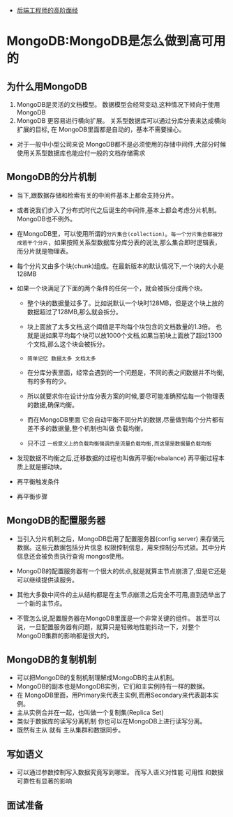 - [后端工程师的高阶面经](https://time.geekbang.org/column/article/703160)

# MongoDB:MongoDB是怎么做到高可用的

## 为什么用MongoDB

1. MongoDB是灵活的文档模型。 数据模型会经常变动,这种情况下倾向于使用MongoDB
2. MongoDB 更容易进行横向扩展。 关系型数据库可以通过分库分表来达成横向扩展的目标, 在 MongoDB里面都是自动的，基本不需要操心。

- 对于一般中小型公司来说 MongoDB都不是必须使用的存储中间件,大部分时候使用关系型数据库也能应付一般的文档存储需求

## MongoDB的分片机制

- 当下,跟数据存储和检索有关的中间件基本上都会支持分片。
- 或者说我们步入了分布式时代之后诞生的中间件,基本上都会考虑分片机制。 MongoDB也不例外。

- 在MongoDB里，可以使用所谓的`分片集合(collection)`。`每一个分片集合都被分成若干个分片`，如果按照关系型数据库分库分表的说法,那么集合即时逻辑表，而分片就是物理表。

- 每个分片又由多个块(chunk)组成。在最新版本的默认情况下,一个块的大小是128MB

* 如果一个块满足了下面的两个条件的任何一个，就会被拆分成两个块。

  - 整个块的数据量过多了。比如说默认一个块时128MB，但是这个块上放的数据超过了128MB,那么就会拆分。
  - 块上面放了太多文档,这个阈值是平均每个块包含的文档数量的1.3倍。 也就是说如果平均每个块可以放1000个文档,如果当前块上面放了超过1300个文档,那么这个块会被拆分。

  - `简单记忆 数据太多 文档太多`

  - 在分库分表里面，经常会遇到的一个问题是，不同的表之间数据并不均衡,有的多有的少。
  - 所以就要求你在设计分库分表方案的时候,要尽可能准确预估每一个物理表的数据,确保均衡。

  - 而在MongoDB里面 它会自动平衡不同分片的数据,尽量做到每个分片都有差不多的数据量,整个机制也叫做 负载均衡。

  * 只不过 `一般意义上的负载均衡强调的是流量负载均衡,而这里是数据量负载均衡`

* 发现数据不均衡之后,迁移数据的过程也叫做再平衡(rebalance) 再平衡过程本质上就是挪动块。
* 再平衡触发条件
* 再平衡步骤

## MongoDB的配置服务器

- 当引入分片机制之后，MongoDB启用了配置服务器(config server) 来存储元数据。这些元数据包括分片信息 权限控制信息，用来控制分布式锁。其中分片信息还会被负责执行查询 mongos使用。
- MongoDB的配置服务器有一个很大的优点,就是就算主节点崩溃了,但是它还是可以继续提供读服务。
- 其他大多数中间件的主从结构都是在主节点崩溃之后完全不可用,直到选举出了一个新的主节点。

- 不管怎么说,配置服务器在MongoDB里面是一个非常关键的组件。 甚至可以说，一旦配置服务器有问题，就算只是轻微地性能抖动一下，对整个MongoDB集群的影响都是很大的。

## MongoDB的复制机制

- 可以把MongoDB的复制机制理解成MongoDB的主从机制。
- MongoDB的副本也是MongoDB实例，它们和主实例持有一样的数据。
- 在 MongoDB里面，用Primary来代表主实例,而用Secondary来代表副本实例。
- 主从实例合并在一起，也叫做一个复制集(Replica Set)
- 类似于数据库的读写分离机制 你也可以在MongoDB上进行读写分离。
- 既然有主从 就有 主从集群和数据同步。

## 写如语义

- 可以通过参数控制写入数据究竟写到哪里。 而写入语义对性能 可用性 和数据可靠性有显著的影响

## 面试准备
